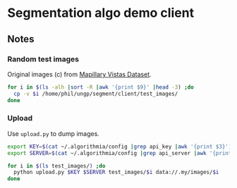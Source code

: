 # Segmentation algo demo client


## Notes

### Random test images

Original images (c) from [Mapillary Vistas Dataset](https://www.mapillary.com/dataset/vistas).

```bash
for i in $(ls -alh |sort -R |awk '{print $9}' |head -3) ;do
  cp -v $i /home/phil/ungp/segment/client/test_images/
done
```

### Upload

Use `upload.py` to dump images.

```bash
export KEY=$(cat ~/.algorithmia/config |grep api_key |awk '{print $3}')
export SERVER=$(cat ~/.algorithmia/config |grep api_server |awk '{print $3}')

for i in $(ls test_images/) ;do
  python upload.py $KEY $SERVER test_images/$i data://.my/images/$i
done
```
